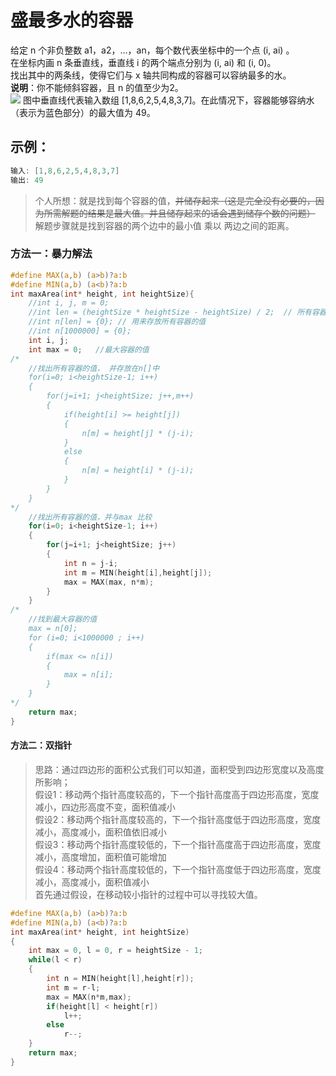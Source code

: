 # 盛最多水的容器
给定 n 个非负整数 a1，a2，...，an，每个数代表坐标中的一个点 (i, ai) 。  
在坐标内画 n 条垂直线，垂直线 i 的两个端点分别为 (i, ai) 和 (i, 0)。  
找出其中的两条线，使得它们与 x 轴共同构成的容器可以容纳最多的水。  
 **说明**：你不能倾斜容器，且 n 的值至少为2。  
![](\ACM\Yuee\Weekwork\week_12\images\question_11.jpg)
图中垂直线代表输入数组 [1,8,6,2,5,4,8,3,7]。在此情况下，容器能够容纳水（表示为蓝色部分）的最大值为 49。
## 示例：
```c
输入: [1,8,6,2,5,4,8,3,7]
输出: 49
```
>个人所想：就是找到每个容器的值，~~并储存起来（这是完全没有必要的，因为所需解题的结果是最大值。并且储存起来的话会遇到储存个数的问题）~~
解题步骤就是找到容器的两个边中的最小值 乘以 两边之间的距离。

### 方法一：暴力解法
``` c
#define MAX(a,b) (a>b)?a:b  
#define MIN(a,b) (a<b)?a:b
int maxArea(int* height, int heightSize){
    //int i, j, m = 0;
    //int len = (heightSize * heightSize - heightSize) / 2;  // 所有容器的个数
    //int n[len] = {0}; // 用来存放所有容器的值
    //int n[1000000] = {0};
    int i, j;
    int max = 0;   //最大容器的值
/*
    //找出所有容器的值， 并存放在n[]中
    for(i=0; i<heightSize-1; i++)
    {
        for(j=i+1; j<heightSize; j++,m++)
        {
            if(height[i] >= height[j])
            {
                n[m] = height[j] * (j-i);
            }
            else
            {
                n[m] = height[i] * (j-i);
            }
        }
    }
*/
    //找出所有容器的值，并与max 比较
    for(i=0; i<heightSize-1; i++)
    {
        for(j=i+1; j<heightSize; j++)
        {
            int n = j-i;
            int m = MIN(height[i],height[j]);
            max = MAX(max, n*m);
        } 
    }
/*   
    //找到最大容器的值
    max = n[0];
    for (i=0; i<1000000 ; i++)
    {
        if(max <= n[i])
        {
            max = n[i];
        }
    }
*/
    return max;
}
```

#### 方法二：双指针
>思路：通过四边形的面积公式我们可以知道，面积受到四边形宽度以及高度所影响；  
假设1：移动两个指针高度较高的，下一个指针高度高于四边形高度，宽度减小，四边形高度不变，面积值减小  
假设2：移动两个指针高度较高的，下一个指针高度低于四边形高度，宽度减小，高度减小，面积值依旧减小  
假设3：移动两个指针高度较低的，下一个指针高度高于四边形高度，宽度减小，高度增加，面积值可能增加  
假设4：移动两个指针高度较低的，下一个指针高度低于四边形高度，宽度减小，高度减小，面积值减小  
首先通过假设，在移动较小指针的过程中可以寻找较大值。
``` c
#define MAX(a,b) (a>b)?a:b  
#define MIN(a,b) (a<b)?a:b
int maxArea(int* height, int heightSize)
{
    int max = 0, l = 0, r = heightSize - 1;
    while(l < r)
    {
        int n = MIN(height[l],height[r]);
    	int m = r-l;
        max = MAX(n*m,max);
        if(height[l] < height[r])
            l++;
        else
            r--;
    }
    return max;
}
```